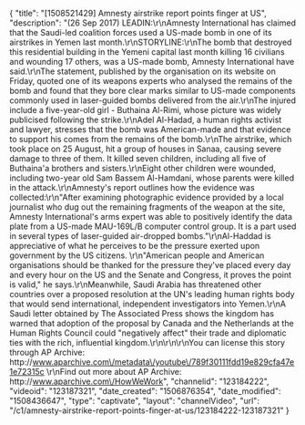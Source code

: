 {
    "title": "[1508521429] Amnesty airstrike report points finger at US",
    "description": "(26 Sep 2017) LEADIN:\r\nAmnesty International has claimed that the Saudi-led coalition forces used a US-made bomb in one of its airstrikes in Yemen last month.\r\nSTORYLINE:\r\nThe bomb that destroyed this residential building in the Yemeni capital last month killing 16 civilians and wounding 17 others, was a US-made bomb, Amnesty International have said.\r\nThe statement, published by the organisation on its website on Friday, quoted one of its weapons experts who analysed the remains of the bomb and found that they bore clear marks similar to US-made components commonly used in laser-guided bombs delivered from the air.\r\nThe injured include a five-year-old girl - Buthaina Al-Rimi, whose picture was widely publicised following the strike.\r\nAdel Al-Hadad, a human rights activist and lawyer, stresses that the bomb was American-made and that evidence to support his comes from the remains of the bomb.\r\nThe airstrike, which took place on 25 August, hit a group of houses in Sanaa, causing severe damage to three of them. It killed seven children, including all five of Buthaina'a brothers and sisters.\r\nEight other children were wounded, including two-year old Sam Bassem Al-Hamdani, whose parents were killed in the attack.\r\nAmnesty's report outlines how the evidence was collected:\r\n\"After examining photographic evidence provided by a local journalist who dug out the remaining fragments of the weapon at the site, Amnesty International's arms expert was able to positively identify the data plate from a US-made MAU-169L\/B computer control group. It is a part used in several types of laser-guided air-dropped bombs.\"\r\nAl-Haddad is appreciative of what he perceives to be the pressure exerted upon government by the US citizens. \r\n\"American people and American organisations should be thanked for the pressure they've placed every day and every hour on the US and the Senate and Congress, it proves the point is valid,\" he says.\r\nMeanwhile, Saudi Arabia has threatened other countries over a proposed resolution at the UN's leading human rights body that would send international, independent investigators into Yemen.\r\nA Saudi letter obtained by The Associated Press shows the kingdom has warned that adoption of the proposal by Canada and the Netherlands at the Human Rights Council could \"negatively affect\" their trade and diplomatic ties with the rich, influential kingdom.\r\n\r\n\r\nYou can license this story through AP Archive: http:\/\/www.aparchive.com\/metadata\/youtube\/789f30111fdd19e829cfa47e1e72315c \r\nFind out more about AP Archive: http:\/\/www.aparchive.com\/HowWeWork",
    "channelid": "123184222",
    "videoid": "123187321",
    "date_created": "1506876354",
    "date_modified": "1508436647",
    "type": "captivate",
    "layout": "channelVideo",
    "url": "\/c1\/amnesty-airstrike-report-points-finger-at-us\/123184222-123187321"
}